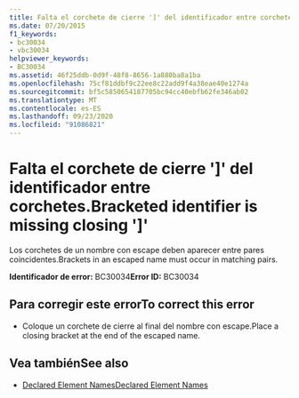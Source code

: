 ```yaml
---
title: Falta el corchete de cierre ']' del identificador entre corchetes.
ms.date: 07/20/2015
f1_keywords:
- bc30034
- vbc30034
helpviewer_keywords:
- BC30034
ms.assetid: 46f25ddb-0d9f-48f8-8656-1a880ba8a1ba
ms.openlocfilehash: 75cf81ddbf9c22ee8c22add9f4a38eae40e1274a
ms.sourcegitcommit: bf5c5850654187705bc94cc40ebfb62fe346ab02
ms.translationtype: MT
ms.contentlocale: es-ES
ms.lasthandoff: 09/23/2020
ms.locfileid: "91086821"
---
```

# <a name="bracketed-identifier-is-missing-closing-"></a><span data-ttu-id="f8de8-102">Falta el corchete de cierre ']' del identificador entre corchetes.</span><span class="sxs-lookup"><span data-stu-id="f8de8-102">Bracketed identifier is missing closing ']'</span></span>

<span data-ttu-id="f8de8-103">Los corchetes de un nombre con escape deben aparecer entre pares coincidentes.</span><span class="sxs-lookup"><span data-stu-id="f8de8-103">Brackets in an escaped name must occur in matching pairs.</span></span>  
  
 <span data-ttu-id="f8de8-104">**Identificador de error:** BC30034</span><span class="sxs-lookup"><span data-stu-id="f8de8-104">**Error ID:** BC30034</span></span>  
  
## <a name="to-correct-this-error"></a><span data-ttu-id="f8de8-105">Para corregir este error</span><span class="sxs-lookup"><span data-stu-id="f8de8-105">To correct this error</span></span>  
  
- <span data-ttu-id="f8de8-106">Coloque un corchete de cierre al final del nombre con escape.</span><span class="sxs-lookup"><span data-stu-id="f8de8-106">Place a closing bracket at the end of the escaped name.</span></span>  
  
## <a name="see-also"></a><span data-ttu-id="f8de8-107">Vea también</span><span class="sxs-lookup"><span data-stu-id="f8de8-107">See also</span></span>

- [<span data-ttu-id="f8de8-108">Declared Element Names</span><span class="sxs-lookup"><span data-stu-id="f8de8-108">Declared Element Names</span></span>](../programming-guide/language-features/declared-elements/declared-element-names.md)
